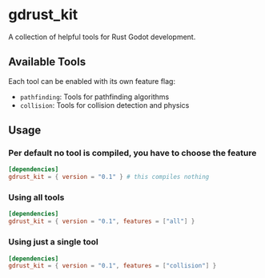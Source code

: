 # gdrust_kit

A collection of helpful tools for Rust Godot development.

## Available Tools

Each tool can be enabled with its own feature flag:

- `pathfinding`: Tools for pathfinding algorithms
- `collision`: Tools for collision detection and physics

## Usage

### Per default no tool is compiled, you have to choose the feature

```toml
[dependencies]
gdrust_kit = { version = "0.1" } # this compiles nothing
```

### Using all tools

```toml
[dependencies]
gdrust_kit = { version = "0.1", features = ["all"] }
```

### Using just a single tool

```toml
[dependencies]
gdrust_kit = { version = "0.1", features = ["collision"] }
```